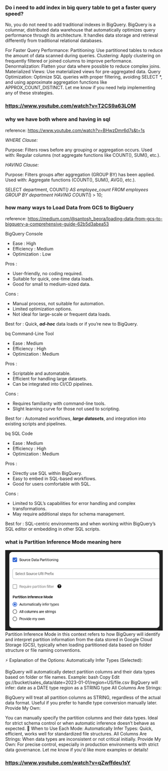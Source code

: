 ### Do i need to add index in big query table to get a faster query speed?

No, you do not need to add traditional indexes in BigQuery. BigQuery is a columnar, distributed data warehouse that automatically optimizes query performance through its architecture. It handles data storage and retrieval differently from traditional relational databases.

For Faster Query Performance:
Partitioning: Use partitioned tables to reduce the amount of data scanned during queries.
Clustering: Apply clustering on frequently filtered or joined columns to improve performance.
Denormalization: Flatten your data where possible to reduce complex joins.
Materialized Views: Use materialized views for pre-aggregated data.
Query Optimization: Optimize SQL queries with proper filtering, avoiding SELECT *, and using approximate aggregation functions like APPROX_COUNT_DISTINCT.
Let me know if you need help implementing any of these strategies.


### https://www.youtube.com/watch?v=T2CS9a63LOM

### why we have both where and having in sql
reference: https://www.youtube.com/watch?v=BHwzDmr6d7s&t=1s

*WHERE Clause:*

Purpose: Filters rows before any grouping or aggregation occurs.
Used with: Regular columns (not aggregate functions like COUNT(), SUM(), etc.).

*HAVING Clause:*

Purpose: Filters groups after aggregation (GROUP BY) has been applied.
Used with: Aggregate functions (COUNT(), SUM(), AVG(), etc.).

SELECT department, COUNT(*) AS employee_count
FROM employees
GROUP BY department
HAVING COUNT(*) > 10;


### how many ways to Load Data from GCS to BigQuery
reference: https://medium.com/@santosh_beora/loading-data-from-gcs-to-bigquery-a-comprehensive-guide-62b5d3abea53

BigQuery Console
- Ease : High
- Efficiency : Medium
- Optimization : Low

Pros :
- User-friendly, no coding required.
- Suitable for quick, one-time data loads.
- Good for small to medium-sized data.

Cons :
- Manual process, not suitable for automation.
- Limited optimization options.
- Not ideal for large-scale or frequent data loads.

Best for : Quick, ***ad-hoc*** data loads or if you’re new to BigQuery.

bq Command-Line Tool
- Ease : Medium
- Efficiency : High
- Optimization : Medium

Pros :
- Scriptable and automatable.
- Efficient for handling large datasets.
- Can be integrated into CI/CD pipelines.

Cons :
- Requires familiarity with command-line tools.
- Slight learning curve for those not used to scripting.

Best for : Automated workflows, ***large datasets***, and integration into existing scripts and pipelines.

bq SQL Code
- Ease : Medium
- Efficiency : High
- Optimization : Medium

Pros :
- Directly use SQL within BigQuery.
- Easy to embed in SQL-based workflows.
- Good for users comfortable with SQL.

Cons :
- Limited to SQL’s capabilities for error handling and complex transformations.
- May require additional steps for schema management.

Best for : SQL-centric environments and when working within BigQuery’s SQL editor or embedding in other SQL scripts.

### what is Partition Inference Mode meaning here
![alt text](image.png)
Partition Inference Mode in this context refers to how BigQuery will identify and interpret partition information from the data stored in Google Cloud Storage (GCS), typically when loading partitioned data based on folder structure or file naming conventions.

⚡ Explanation of the Options:
Automatically Infer Types (Selected):

BigQuery will automatically detect partition columns and their data types based on folder or file names.
Example:
bash
Copy
Edit
gs://bucket/sales_data/date=2023-01-01/region=US/file.csv
BigQuery will infer:
date as a DATE type
region as a STRING type
All Columns Are Strings:

BigQuery will treat all partition columns as STRING, regardless of the actual data format.
Useful if you prefer to handle type conversion manually later.
Provide My Own:

You can manually specify the partition columns and their data types.
Ideal for strict schema control or when automatic inference doesn’t behave as expected.
🚀 When to Use Each Mode:
Automatically Infer Types: Quick, efficient, works well for standardized file structures.
All Columns Are Strings: When data types are inconsistent or not critical initially.
Provide My Own: For precise control, especially in production environments with strict data governance.
Let me know if you'd like more examples or details!

### https://www.youtube.com/watch?v=qZwffdeu1sY